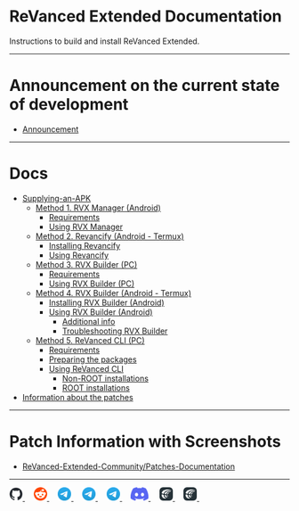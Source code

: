 # ReVanced Extended Documentation

Instructions to build and install ReVanced Extended.
___
# Announcement on the current state of development
- [Announcement](https://github.com/inotia00/revanced-documentation/blob/main/docs/announcement.md)
___
# Docs

- [Supplying-an-APK](https://github.com/inotia00/revanced-documentation/blob/main/docs/supplying-an-apk.md)
  - [Method 1. RVX Manager (Android)](https://github.com/inotia00/revanced-documentation/blob/main/docs/rvx-manager.md)
    - [Requirements](https://github.com/inotia00/revanced-documentation/blob/main/docs/rvx-manager.md#requirements)
    - [Using RVX Manager](https://github.com/inotia00/revanced-documentation/blob/main/docs/rvx-manager.md#using-rvx-manager)
  - [Method 2. Revancify (Android - Termux)](https://github.com/inotia00/revanced-documentation/blob/main/docs/revancify.md)
    - [Installing Revancify](https://github.com/inotia00/revanced-documentation/blob/main/docs/revancify.md#installing-revancify-for-the-first-time)
    - [Using Revancify](https://github.com/inotia00/revanced-documentation/blob/main/docs/revancify.md#patching)
  - [Method 3. RVX Builder (PC)](https://github.com/inotia00/revanced-documentation/blob/main/docs/rvx-builder%20(pc).md)
    - [Requirements](https://github.com/inotia00/revanced-documentation/blob/main/docs/rvx-builder%20(pc).md#requirements)
    - [Using RVX Builder (PC)](https://github.com/inotia00/revanced-documentation/blob/main/docs/rvx-builder%20(pc).md#using-rvx-builder-windows--macos--linux)
  - [Method 4. RVX Builder (Android - Termux)](https://github.com/inotia00/revanced-documentation/blob/main/docs/rvx-builder%20(android).md)
    - [Installing RVX Builder (Android)](https://github.com/inotia00/revanced-documentation/blob/main/docs/rvx-builder%20(android).md#installing-rvx-builder-for-the-first-time)
    - [Using RVX Builder (Android)](https://github.com/inotia00/revanced-documentation/blob/main/docs/rvx-builder%20(android).md#using-rvx-builder-termux)
      - [Additional info](https://github.com/inotia00/revanced-documentation/blob/main/docs/rvx-builder%20(android).md#additional-info)
      - [Troubleshooting RVX Builder](https://github.com/inotia00/revanced-documentation/blob/main/docs/rvx-builder%20(android).md#troubleshooting)
  - [Method 5. ReVanced CLI (PC)](https://github.com/inotia00/revanced-documentation/blob/main/docs/revanced-cli.md)
    - [Requirements](https://github.com/inotia00/revanced-documentation/blob/main/docs/revanced-cli.md#requirements)
    - [Preparing the packages](https://github.com/inotia00/revanced-documentation/blob/main/docs/revanced-cli.md#preparing-the-packages)
    - [Using ReVanced CLI](https://github.com/inotia00/revanced-documentation/blob/main/docs/revanced-cli.md#using-revanced-cli-pc)
      - [Non-ROOT installations](https://github.com/inotia00/revanced-documentation/blob/main/docs/revanced-cli.md#non-root-installations)
      - [ROOT installations](https://github.com/inotia00/revanced-documentation/blob/main/docs/revanced-cli.md#root-installations)
- [Information about the patches](https://github.com/inotia00/revanced-documentation/blob/main/docs/information-about-patches.md)
___
# Patch Information with Screenshots

- [ReVanced-Extended-Community/Patches-Documentation](https://github.com/ReVanced-Extended-Community/Patches-Documentation#patches-with-screenshots)
___
<p align="left">
    <a href="https://github.com/inotia00/ReVanced_Extended">
        <picture>
            <source height="24px" media="(prefers-color-scheme: dark)" srcset="/images/platform-icons/github-mark-white.png" />
            <img height="24px" src="/images/platform-icons/github-mark.png" />
        </picture>
    </a>&nbsp;&nbsp;&nbsp;
    <a href="https://reddit.com/r/revancedextended">
         <picture>
            <source height="24px" media="(prefers-color-scheme: dark)" srcset="/images/platform-icons/reddit-logo-flat-circle.png" />
            <img height="24px" src="/images/platform-icons/reddit-logo-flat-circle.png" />
        </picture>
    </a>&nbsp;&nbsp;&nbsp;
    <a href="https://t.me/revanced_extended">
        <picture>
            <source height="24px" media="(prefers-color-scheme: dark)" srcset="/images/platform-icons/telegram-logo.png" />
            <img height="24px" src="/images/platform-icons/telegram-logo.png" />
        </picture>
    </a>&nbsp;&nbsp;&nbsp;
    <a href="https://t.me/revanced_extended_chat">
        <picture>
            <source height="24px" media="(prefers-color-scheme: dark)" srcset="/images/platform-icons/telegram-logo.png" />
            <img height="24px" src="/images/platform-icons/telegram-logo.png" />
        </picture>
    </a>&nbsp;&nbsp;&nbsp;
    <a href="https://t.me/revanced_extended_repo">
        <picture>
            <source height="24px" media="(prefers-color-scheme: dark)" srcset="/images/platform-icons/telegram-logo.png" />
            <img height="24px" src="/images/platform-icons/telegram-logo.png" />
        </picture>
    </a>&nbsp;&nbsp;&nbsp;
    <a href="https://discord.gg/yMnc3EywRZ">
        <picture>
            <source height="24px" media="(prefers-color-scheme: dark)" srcset="/images/platform-icons/discord-mark-blue.png" />
            <img height="24px" src="/images/platform-icons/discord-mark-blue.png" />
        </picture>
    </a>&nbsp;&nbsp;&nbsp;
    <a href="https://crowdin.com/project/revancedextended">
        <picture>
            <source height="24px" media="(prefers-color-scheme: dark)" srcset="/images/platform-icons/crowdin-logo-white.png" />
            <img height="24px" src="/images/platform-icons/crowdin-logo-dark.png" />
        </picture>
    </a>&nbsp;&nbsp;&nbsp;
    <a href="https://crowdin.com/project/revancedmusicextended">
        <picture>
            <source height="24px" media="(prefers-color-scheme: dark)" srcset="/images/platform-icons/crowdin-logo-white.png" />
            <img height="24px" src="/images/platform-icons/crowdin-logo-dark.png" />
        </picture>
    </a>&nbsp;&nbsp;&nbsp;
</p>